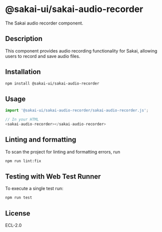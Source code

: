 # @sakai-ui/sakai-audio-recorder

The Sakai audio recorder component.

## Description

This component provides audio recording functionality for Sakai, allowing users to record and save audio files.

## Installation

```bash
npm install @sakai-ui/sakai-audio-recorder
```

## Usage

```javascript
import '@sakai-ui/sakai-audio-recorder/sakai-audio-recorder.js';

// In your HTML
<sakai-audio-recorder></sakai-audio-recorder>
```

## Linting and formatting

To scan the project for linting and formatting errors, run

```bash
npm run lint:fix
```

## Testing with Web Test Runner

To execute a single test run:

```bash
npm run test
```

## License

ECL-2.0
